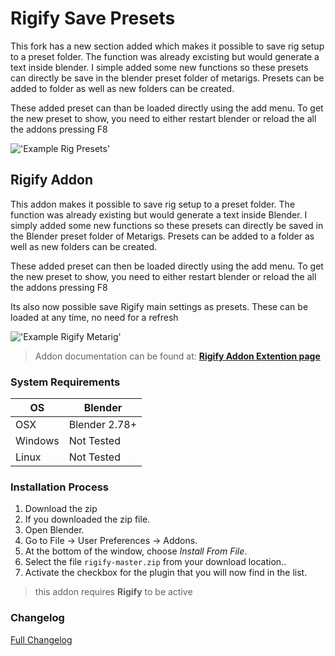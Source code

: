 # Rigify Save Presets

This fork has a new section added which makes it possible to save rig setup to a preset folder. The function was already excisting but would generate a text inside blender. I simple added some new functions so these presets can directly be save in the blender preset folder of metarigs. Presets can be added to folder as well as new folders can be created.

These added preset can than be loaded directly using the add menu. To get the new preset to show, you need to either restart blender or reload the all the addons pressing F8

!['Example Rig Presets'](https://raw.githubusercontent.com/wiki/schroef/rigify/images/rigify-save-presets.png)


## Rigify Addon

This addon makes it possible to save rig setup to a preset folder. The function was already existing but would generate a text inside Blender. I simply added some new functions so these presets can directly be saved in the Blender preset folder of Metarigs. Presets can be added to a folder as well as new folders can be created.

These added preset can then be loaded directly using the add menu. To get the new preset to show, you need to either restart blender or reload the all the addons pressing F8

Its also now possible save Rigify main settings as presets. These can be loaded at any time, no need for a refresh

!['Example Rigify Metarig'](https://en.blender.org/uploads/thumb/6/6b/Addon_Rigify_0.5_split_metarig.png/640px-Addon_Rigify_0.5_split_metarig.png)

>Addon documentation can be found at: <b>[Rigify Addon Extention page](https://en.blender.org/index.php/Extensions:2.6/Py/Scripts/Rigging/Rigify)</b>


### System Requirements

| **OS** | **Blender** |
| ------------- | ------------- |
| OSX | Blender 2.78+ |
| Windows | Not Tested |
| Linux | Not Tested |


### Installation Process

1. Download the zip <!--or fork to local system  <b>[fork release](https://github.com/schroef/TheaForBlender/releases/)</b>-->
2. If you downloaded the zip file.
3. Open Blender.
4. Go to File -> User Preferences -> Addons.
5. At the bottom of the window, choose *Install From File*.
6. Select the file `rigify-master.zip` from your download location..
7. Activate the checkbox for the plugin that you will now find in the list.

>this addon requires <b>Rigify</b> to be active


### Changelog
[Full Changelog](CHANGELOG.md)





<!--
- Fill in data
 -
 -
-->

